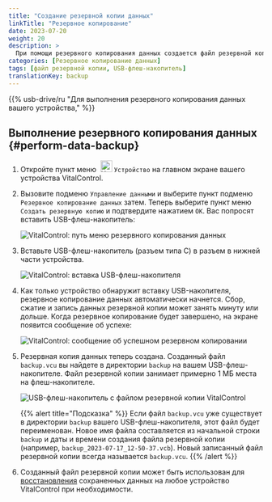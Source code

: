 ```yaml
---
title: "Создание резервной копии данных"
linkTitle: "Резервное копирование"
date: 2023-07-20
weight: 20
description: >
  При помощи резервного копирования данных создается файл резервной копии, который содержит все данные, хранящиеся на устройстве VitalControl.
categories: [Резервное копирование данных]
tags: [файл резервной копии, USB-флеш-накопитель]
translationKey: backup
---
```

{{% usb-drive/ru "Для выполнения резервного копирования данных вашего устройства," %}}

## Выполнение резервного копирования данных {#perform-data-backup}

1. Откройте пункт меню &nbsp;<img src="/icons/device.svg" width="23" align="bottom" alt="Устройство" /> `Устройство` на главном экране вашего устройства VitalControl.

2. Вызовите подменю `Управление данными` и выберите пункт подменю `Резервное копирование данных` затем. Теперь выберите пункт меню `Создать резервную копию` и подтвердите нажатием `OK`. Вас попросят вставить USB-флеш-накопитель:

   ![VitalControl: путь меню резервного копирования данных](../images/backup.png "Вызов резервного копирования данных")

3. Вставьте USB-флеш-накопитель (разъем типа C) в разъем в нижней части устройства.

   ![VitalControl: вставка USB-флеш-накопителя](/images/firmware/update/plug-in-dual-usb-stick.svg "Вставка USB-флеш-накопителя")

4. Как только устройство обнаружит вставку USB-накопителя, резервное копирование данных автоматически начнется. Сбор, сжатие и запись данных резервной копии может занять минуту или дольше. Когда резервное копирование будет завершено, на экране появится сообщение об успехе:

   ![VitalControl: сообщение об успешном резервном копировании](../images/backup-done.png "Успешное резервное копирование данных")

5. Резервная копия данных теперь создана. Созданный файл `backup.vcu` вы найдете в директории `backup` на вашем USB-флеш-накопителе. Файл резервной копии занимает примерно 1 МБ места на флеш-накопителе.

   ![USB-флеш-накопитель с файлом резервной копии VitalControl](../images/backup-file.png "USB-флеш-накопитель с файлом резервной копии")

   {{% alert title="Подсказка" %}}
  Если файл `backup.vcu` уже существует в директории `backup` вашего USB-флеш-накопителя, этот файл будет переименован. Новое имя файла составляется из начальной строки `backup` и даты и времени создания файла резервной копии (например, `backup_2023-07-17_12-50-37.vcb`). Новый записанный файл резервной копии всегда называется `backup.vcu`.
    {{% /alert %}}

6. Созданный файл резервной копии может быть использован для [восстановления](../restore) сохраненных данных на любое устройство VitalControl при необходимости.
